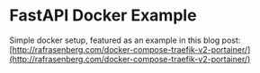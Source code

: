 # FastAPI Docker Example

Simple docker setup, featured as an example in this blog post: [http://rafrasenberg.com/docker-compose-traefik-v2-portainer/](http://rafrasenberg.com/docker-compose-traefik-v2-portainer/)
